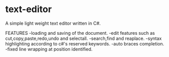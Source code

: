 # text-editor
A simple light weight text editor written in C#. 


FEATURES
-loading and saving of the document.
-edit features such as cut,copy,paste,redo,undo and selectall.
-search,find and reaplace.
-syntax highlighting according to c#'s reserved keywords.
-auto braces completion.
-fixed line wrapping at position identified.

